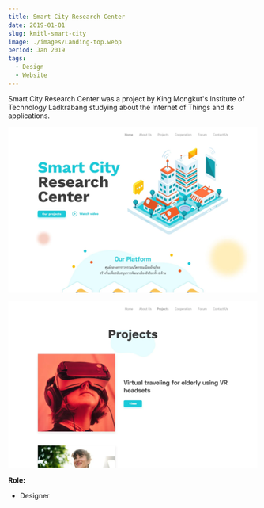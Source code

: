 ```yaml
---
title: Smart City Research Center
date: 2019-01-01
slug: kmitl-smart-city
image: ./images/Landing-top.webp
period: Jan 2019
tags:
  - Design
  - Website
---
```


Smart City Research Center was a project by
King Mongkut's Institute of Technology Ladkrabang
studying about the Internet of Things and its applications.

![](./images/Landing-top.webp)

![](./images/Projects-top.webp)

**Role:**

- Designer
